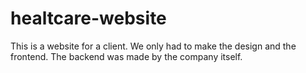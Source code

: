# healtcare-website
This is a website for a client. We only had to make the design and the frontend. The backend was made by the company itself.
